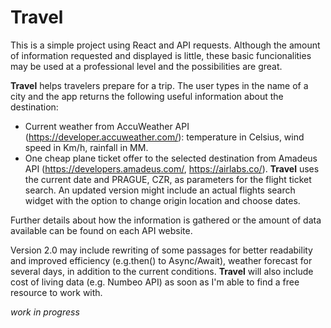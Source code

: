 # Travel

This is a simple project using React and API requests. Although the amount of information requested and displayed is little, these basic funcionalities may be used at a professional level and the possibilities are great. 

**Travel** helps travelers prepare for a trip. The user types in the name of a city and the app returns the following useful information about the destination: 

- Current weather from AccuWeather API (https://developer.accuweather.com/): temperature in Celsius, wind speed in Km/h, rainfall in MM.  
- One cheap plane ticket offer to the selected destination from Amadeus API (https://developers.amadeus.com/, https://airlabs.co/).
**Travel** uses the current date and PRAGUE, CZR, as parameters for the flight ticket search. An updated version might include an actual flights search widget with the option to change origin location and choose dates.

Further details about how the information is gathered or the amount of data available can be found on each API website.

Version 2.0 may include rewriting of some passages for better readability and improved efficiency (e.g.then() to Async/Await), weather forecast for several days, in addition to the current conditions. **Travel** will also include cost of living data (e.g. Numbeo API) as soon as I'm able to find a free resource to work with.

*work in progress*
